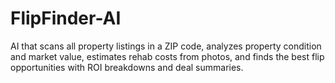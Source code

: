 # FlipFinder-AI
AI that scans all property listings in a ZIP code, analyzes property condition and market value, estimates rehab costs from photos, and finds the best flip opportunities with ROI breakdowns and deal summaries.
